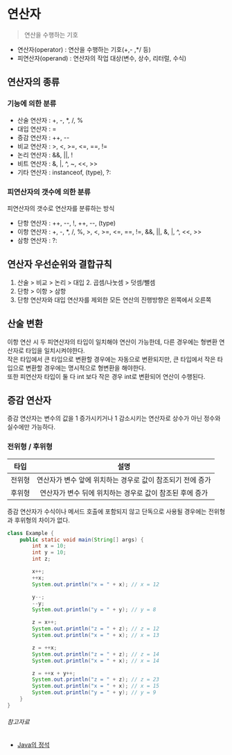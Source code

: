 # 연산자

> 연산을 수행하는 기호

- 연산자(operator) : 연산을 수행하는 기호(+,- ,*/ 등)
- 피연산자(operand) : 연산자의 작업 대상(변수, 상수, 리터럴, 수식)

## 연산자의 종류

### 기능에 의한 분류

- 산술 연산자 : +, -, *, /, %
- 대입 연산자 : =
- 증감 연산자 : ++, --
- 비교 연산자 : >, <, >=, <=, ==, !=
- 논리 연산자 : &&, ||, !
- 비트 연산자 : &, |, ^, ~, <<, >>
- 기타 연산자 : instanceof, (type), ?:

### 피연산자의 갯수에 의한 분류

피연산자의 갯수로 연산자를 분류하는 방식

- 단항 연산자 : ++, --, !, ++, --, (type)
- 이항 연산자 : +, -, *, /, %, >, <, >=, <=, ==, !=, &&, ||, &, |, ^, <<, >>
- 삼항 연산자 : ?:

## 연산자 우선순위와 결합규칙

1. 산술 > 비교 > 논리 > 대입
    2. 곱셈/나눗셈 > 덧셈/뺄셈
2. 단항 > 이항 > 삼항
3. 단항 연산자와 대입 연산자를 제외한 모든 연산의 진행방향은 왼쪽에서 오른쪽

## 산술 변환

이항 연산 시 두 피연산자의 타입이 일치해야 연산이 가능한데, 다른 경우에는 형변환 연산자로 타입을 일치시켜야한다.  
작은 타입에서 큰 타입으로 변환할 경우에는 자동으로 변환되지만, 큰 타입에서 작은 타입으로 변환할 경우에는 명시적으로 형변환을 해야한다.  
또한 피연산자 타입이 둘 다 int 보다 작은 경우 int로 변환되어 연산이 수행된다.

## 증감 연산자

증감 연산자는 변수의 값을 1 증가시키거나 1 감소시키는 연산자로 상수가 아닌 정수와 실수에만 가능하다.

### 전위형 / 후위형

|  타입  |                 설명                  |
|:----:|:-----------------------------------:|
| 전위형  |  연산자가 변수 앞에 위치하는 경우로 값이 참조되기 전에 증가  |
| 후위형  |  연산자가 변수 뒤에 위치하는 경우로 값이 참조된 후에 증가   |

증감 연산자가 수식이나 메서드 호출에 포함되지 않고 단독으로 사용될 경우에는 전위형과 후위형의 차이가 없다.

```java
class Example {
    public static void main(String[] args) {
        int x = 10;
        int y = 10;
        int z;

        x++;
        ++x;
        System.out.println("x = " + x); // x = 12

        y--;
        --y;
        System.out.println("y = " + y); // y = 8

        z = x++;
        System.out.println("z = " + z); // z = 12
        System.out.println("x = " + x); // x = 13

        z = ++x;
        System.out.println("z = " + z); // z = 14
        System.out.println("x = " + x); // x = 14

        z = ++x + y++;
        System.out.println("z = " + z); // z = 23
        System.out.println("x = " + x); // x = 15
        System.out.println("y = " + y); // y = 9
    }
}
```

###### 참고자료

- [Java의 정석](https://www.aladin.co.kr/shop/wproduct.aspx?ItemId=76083001)